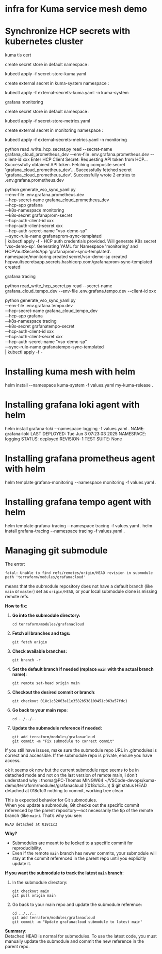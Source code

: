 # infra for Kuma service mesh demo

# Synchronize HCP secrets with kubernetes cluster

kuma tls cert

create secret store in default namespace :

kubectl apply -f secret-store-kuma.yaml

create external secret in kuma-system namespace :

kubectl apply -f external-secrets-kuma.yaml -n kuma-system

grafana monitoring

create secret store in default namespace :

kubectl apply -f secret-store-metrics.yaml

create external secret in monitoring namespace :

kubectl apply -f external-secrets-metrics.yaml -n monitoring


python read_write_hcp_secret.py read --secret-name grafana_cloud_prometheus_dev --env-file .env.grafana.prometheus.dev --client-id xxx
Enter HCP Client Secret: 
Requesting API token from HCP...
Successfully obtained API token.
Fetching composite secret 'grafana_cloud_prometheus_dev'...
Successfully fetched secret 'grafana_cloud_prometheus_dev'.
Successfully wrote 2 entries to .env.grafana.prometheus.dev

python generate_vso_sync_yaml.py \
    --env-file .env.grafana.prometheus.dev \
    --hcp-secret-name grafana_cloud_prometheus_dev \
    --hcp-app grafana \
    --k8s-namespace monitoring \
    --k8s-secret grafanaprom-secret \
    --hcp-auth-client-id xxx \
    --hcp-auth-client-secret xxx \
    --hcp-auth-secret-name "vso-demo-sp" \
    --sync-rule-name grafanaprom-sync-templated \
    | kubectl apply -f -
HCP auth credentials provided. Will generate K8s secret 'vso-demo-sp'.
Generating YAML for Namespace 'monitoring' and HCPVaultSecretsApp 'grafanaprom-sync-templated'.
namespace/monitoring created
secret/vso-demo-sp created
hcpvaultsecretsapp.secrets.hashicorp.com/grafanaprom-sync-templated created

grafana tracing

python read_write_hcp_secret.py read --secret-name grafana_cloud_tempo_dev --env-file .env.grafana.tempo.dev --client-id xxx

python generate_vso_sync_yaml.py \
    --env-file .env.grafana.tempo.dev \
    --hcp-secret-name grafana_cloud_tempo_dev \
    --hcp-app grafana \
    --k8s-namespace tracing \
    --k8s-secret grafanatempo-secret \
    --hcp-auth-client-id xxx \
    --hcp-auth-client-secret xxx \
    --hcp-auth-secret-name "vso-demo-sp" \
    --sync-rule-name grafanatempo-sync-templated \
    | kubectl apply -f -

# Installing kuma mesh with helm

helm install --namespace kuma-system -f values.yaml my-kuma-release .

# Installing grafana loki agent with helm

helm install grafana-loki --namespace logging -f values.yaml .
NAME: grafana-loki
LAST DEPLOYED: Tue Jun  3 07:23:03 2025
NAMESPACE: logging
STATUS: deployed
REVISION: 1
TEST SUITE: None

# Installing grafana prometheus agent with helm

helm template grafana-monitoring --namespace monitoring -f values.yaml .

# Installing grafana tempo agent with helm

helm template grafana-tracing --namespace tracing -f values.yaml .
helm install grafana-tracing --namespace tracing -f values.yaml .

# Managing git submodule

The error:

```
fatal: Unable to find refs/remotes/origin/HEAD revision in submodule path 'terraform/modules/grafanacloud'
```

means that the submodule repository does not have a default branch (like `main` or `master`) set as `origin/HEAD`, or your local submodule clone is missing remote refs.

**How to fix:**

1. **Go into the submodule directory:**
   ```
   cd terraform/modules/grafanacloud
   ```

2. **Fetch all branches and tags:**
   ```
   git fetch origin
   ```

3. **Check available branches:**
   ```
   git branch -r
   ```

4. **Set the default branch if needed (replace `main` with the actual branch name):**
   ```
   git remote set-head origin main
   ```

5. **Checkout the desired commit or branch:**
   ```
   git checkout 018c1c32063a11e3582b538109451c063a57fdc1
   ```

6. **Go back to your main repo:**
   ```
   cd ../../..
   ```

7. **Update the submodule reference if needed:**
   ```
   git add terraform/modules/grafanacloud
   git commit -m "Fix submodule to correct commit"
   ```

If you still have issues, make sure the submodule repo URL in .gitmodules is correct and accessible. If the submodule repo is private, ensure you have access.

ok it seems ok now but the current submodule repo seems to be in detached mode and not on the last version of remote main, i don't understand why :
thoma@PC-Thomas MINGW64 ~/VSCode-devops/kuma-demo/terraform/modules/grafanacloud ((018c1c3...))
$ git status
HEAD detached at 018c1c3
nothing to commit, working tree clean

This is expected behavior for Git submodules.  
When you update a submodule, Git checks out the specific commit referenced by the parent repository—not necessarily the tip of the remote branch (like `main`). That’s why you see:

```
HEAD detached at 018c1c3
```

**Why?**  
- Submodules are meant to be locked to a specific commit for reproducibility.
- Even if the remote `main` branch has newer commits, your submodule will stay at the commit referenced in the parent repo until you explicitly update it.

**If you want the submodule to track the latest `main` branch:**

1. In the submodule directory:
   ```
   git checkout main
   git pull origin main
   ```
2. Go back to your main repo and update the submodule reference:
   ```
   cd ../../..
   git add terraform/modules/grafanacloud
   git commit -m "Update grafanacloud submodule to latest main"
   ```

**Summary:**  
Detached HEAD is normal for submodules. To use the latest code, you must manually update the submodule and commit the new reference in the parent repo.